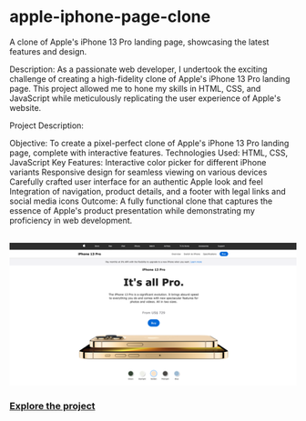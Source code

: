 # apple-iphone-page-clone
 A clone of Apple's iPhone 13 Pro landing page, showcasing the latest features and design.


Description:
As a passionate web developer, I undertook the exciting challenge of creating a high-fidelity clone of Apple's iPhone 13 Pro landing page. This project allowed me to hone my skills in HTML, CSS, and JavaScript while meticulously replicating the user experience of Apple's website.

Project Description:

Objective: To create a pixel-perfect clone of Apple's iPhone 13 Pro landing page, complete with interactive features.
Technologies Used: HTML, CSS, JavaScript
Key Features:
Interactive color picker for different iPhone variants
Responsive design for seamless viewing on various devices
Carefully crafted user interface for an authentic Apple look and feel
Integration of navigation, product details, and a footer with legal links and social media icons
Outcome: A fully functional clone that captures the essence of Apple's product presentation while demonstrating my proficiency in web development.

<br>
<img src="./img/1.png">

<b>
<h3><a href="">Explore the project</a></h3>


